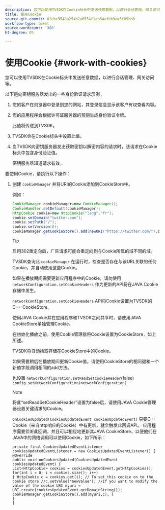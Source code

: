 ```yaml
---
description: 您可以使用TVSDK在Cookie标头中发送任意数据，以进行会话管理、网关访问等。
title: 使用Cookie
source-git-commit: 02ebc3548a254b2a6554f1ab34afbb3ea5f09bb8
workflow-type: tm+mt
source-wordcount: '380'
ht-degree: 0%

---
```


# 使用Cookie {#work-with-cookies}

您可以使用TVSDK在Cookie标头中发送任意数据，以进行会话管理、网关访问等。

以下是向密钥服务器发出的一些身份验证请求示例：

1. 您的客户在浏览器中登录到您的网站，其登录信息显示该客户有权查看内容。
1. 您的应用程序会根据许可证服务器的预期生成身份验证令牌。

   此值将传递到TVSDK。
1. TVSDK会在Cookie标头中设置此值。
1. 当TVSDK向密钥服务器发出获取密钥以解密内容的请求时，该请求在Cookie标头中包含身份验证值。

   密钥服务器知道请求有效。

要使用Cookie，请执行以下操作：

1. 创建 `cookieManager` 并将URI的Cookie添加到CookieStore中。

   例如：

   ```java
   CookieManager cookieManager=new CookieManager(); 
   CookieHandler.setDefault(cookieManager);  
   HttpCookie cookie=new HttpCookie("lang","fr"); 
   cookie.setDomain("twitter.com");  
   cookie.setPath("/"); 
   cookie.setVersion(0); 
   cookieManager.getCookieStore().add(newURI("https://twitter.com/"),cookie);
   ```

   >[!TIP]
   >
   >启用302重定向后，广告请求可能会重定向到与Cookie所属的域不同的域。

   TVSDK查询此 `cookieManager` 在运行时，检查是否存在与该URL关联的任何Cookie，并自动使用这些Cookie。

   如果在播放期间需要更新应用程序中的Cookie，请勿使用 `networkConfiguration.setCookieHeaders` 作为更新的API将在JAVA Cookie存储中发生。

   `networkConfiguration.setCookieHeaders` API将Cookie设置为TVSDK的C++ CookieStore。

   使用JAVA Cookie并在应用程序和TVSDK之间共享时，请使用JAVA CookieStore单独管理Cookie。

   在初始化播放之前，使用Cookie管理器将Cookie设置为CookieStore，如上所述。

   TVSDK将自动拾取存储在CookieStore中的Cookie。

   如果需要稍后在播放期间更新Cookie值，请使用CookieStore的相同键和一个新值字段调用相同的add方法。

   也设置
   `networkConfiguration.setReadSetCookieHeader`(false)
   `config.setNetworkConfiguration(networkConfiguration)`

   >[!NOTE]
   >
   >将此“setReadSetCookieHeader”设置为false后，请使用JAVA Cookie管理器设置关键请求的Cookie。

   `onCookiesUpdated(CookiesUpdatedEvent cookiesUpdatedEvent)`
只要C++ Cookie（来自http响应的Cookie）中有更新，就会触发此回调API。 应用程序需要侦听此回调，并且可以相应地更新其JAVA CookieStore，以便他们在JAVA中的网络调用可以使用Cookie，如下所示：

   ```
   private final CookiesUpdatedEventListener cookiesUpdatedEventListener = new CookiesUpdatedEventListener() {
   @Override
   public void onCookiesUpdated(CookiesUpdatedEvent cookiesUpdatedEvent) {
   List<HttpCookie> cookies = cookiesUpdatedEvent.getHttpCookies();
   for(int i = 0; i < cookies.size(); i++)
   { HttpCookie c = cookies.get(i); // To set this cookie on to the cookie store //c.setValue("newValue"); //If you want to modify the value of the cookie URI myuri = URI.create(cookiesUpdatedEvent.getDomainString()); cookieManager.getCookieStore().add(myuri,c); }
   }
   }
   ```
